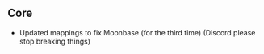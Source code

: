 ## Core

- Updated mappings to fix Moonbase (for the third time) (Discord please stop breaking things)
